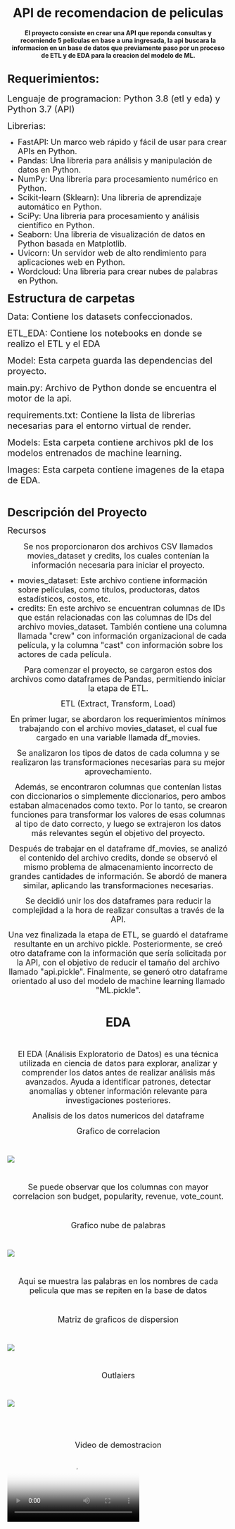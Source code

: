 <h1 align="center"> API de recomendacion de peliculas </h1>
<h4 align="center">
El proyecto consiste en crear una API que reponda consultas y recomiende 5 peliculas en base a una ingresada, la api buscara la informacion en un base de datos que previamente paso por un proceso de ETL y de EDA para la creacion del modelo de ML.
</h4>

<h2><strong><span style="font-size:26px">Requerimientos:</span></strong></h2>

<p><span style="font-size:20px">Lenguaje de programacion: Python 3.8 (etl y eda) y Python 3.7 (API)</span></p>

<p><span style="font-size:20px">Librerias: </span></p>

<ul>
	<li><span style="font-size:18px">FastAPI: Un marco web r&aacute;pido y f&aacute;cil de usar para crear APIs en Python.</span></li>
	<li><span style="font-size:18px">Pandas: Una libreria para an&aacute;lisis y manipulaci&oacute;n de datos en Python.</span></li>
	<li><span style="font-size:18px">NumPy: Una libreria para procesamiento num&eacute;rico en Python.</span></li>
	<li><span style="font-size:18px">Scikit-learn (Sklearn): Una libreria de aprendizaje autom&aacute;tico en Python.</span></li>
	<li><span style="font-size:18px">SciPy: Una libreria para procesamiento y an&aacute;lisis cient&iacute;fico en Python.</span></li>
	<li><span style="font-size:18px">Seaborn: Una libreria de visualizaci&oacute;n de datos en Python basada en Matplotlib.</span></li>
	<li><span style="font-size:18px">Uvicorn: Un servidor web de alto rendimiento para aplicaciones web en Python.</span></li>
	<li><span style="font-size:18px">Wordcloud: Una libreria para crear nubes de palabras en Python.</span></li>
</ul>

<p><strong><span style="font-size:26px">Estructura de carpetas</span></strong></p>

<p><span style="font-size:20px">Data: Contiene los datasets confeccionados.</span></p>

<p><span style="font-size:20px">ETL_EDA: Contiene los notebooks en donde se realizo el ETL y el EDA</span></p>

<p><span style="font-size:20px">Model: Esta carpeta guarda las dependencias del proyecto.</span></p>

<p><span style="font-size:20px">main.py: Archivo de Python donde se encuentra el motor de la api.</span></p>

<p><span style="font-size:20px">requirements.txt: Contiene la lista de librerias necesarias para el entorno virtual de render.</span></p>

<p><span style="font-size:20px">Models: Esta carpeta contiene archivos pkl de los modelos entrenados de machine learning.</span></p>

<p><span style="font-size:20px">Images: Esta carpeta contiene imagenes de la etapa de EDA.</span></p>

<p>&nbsp;</p>

<p><span style="font-size:26px"><strong>Descripci&oacute;n del Proyecto</strong></span></p>

<p><span style="font-size:20px">Recursos</span></p>

<p style="text-align:center"><span style="font-size:18px">Se nos proporcionaron dos archivos CSV llamados movies_dataset y credits, los cuales conten&iacute;an la informaci&oacute;n necesaria para iniciar el proyecto.</span></p>

<ul>
	<li><span style="font-size:18px">movies_dataset: Este archivo contiene informaci&oacute;n sobre pel&iacute;culas, como t&iacute;tulos, productoras, datos estad&iacute;sticos, costos, etc.</span></li>
	<li><span style="font-size:18px">credits: En este archivo se encuentran columnas de IDs que est&aacute;n relacionadas con las columnas de IDs del archivo movies_dataset. Tambi&eacute;n contiene una columna llamada &quot;crew&quot; con informaci&oacute;n organizacional de cada pel&iacute;cula, y la columna &quot;cast&quot; con informaci&oacute;n sobre los actores de cada pel&iacute;cula.</span></li>
</ul>

<p style="text-align:center"><span style="font-size:18px">Para comenzar el proyecto, se cargaron estos dos archivos como dataframes de Pandas, permitiendo iniciar la etapa de ETL.</span></p>

<p style="text-align:center"><span style="font-size:18px">ETL (Extract, Transform, Load)</span></p>

<p style="text-align:center"><span style="font-size:18px">En primer lugar, se abordaron los requerimientos m&iacute;nimos trabajando con el archivo movies_dataset, el cual fue cargado en una variable llamada df_movies.</span></p>

<p style="text-align:center"><span style="font-size:18px">Se analizaron los tipos de datos de cada columna y se realizaron las transformaciones necesarias para su mejor aprovechamiento.</span></p>

<p style="text-align:center"><span style="font-size:18px">Adem&aacute;s, se encontraron columnas que conten&iacute;an listas con diccionarios o simplemente diccionarios, pero ambos estaban almacenados como texto. Por lo tanto, se crearon funciones para transformar los valores de esas columnas al tipo de dato correcto, y luego se extrajeron los datos m&aacute;s relevantes seg&uacute;n el objetivo del proyecto.</span></p>

<p style="text-align:center"><span style="font-size:18px">Despu&eacute;s de trabajar en el dataframe df_movies, se analiz&oacute; el contenido del archivo credits, donde se observ&oacute; el mismo problema de almacenamiento incorrecto de grandes cantidades de informaci&oacute;n. Se abord&oacute; de manera similar, aplicando las transformaciones necesarias.</span></p>

<p style="text-align:center"><span style="font-size:18px">Se decidi&oacute; unir los dos dataframes para reducir la complejidad a la hora de realizar consultas a trav&eacute;s de la API.</span></p>

<p style="text-align:center"><span style="font-size:18px">Una vez finalizada la etapa de ETL, se guard&oacute; el dataframe resultante en un archivo pickle. Posteriormente, se cre&oacute; otro dataframe con la informaci&oacute;n que ser&iacute;a solicitada por la API, con el objetivo de reducir el tama&ntilde;o del archivo llamado &quot;api.pickle&quot;. Finalmente, se gener&oacute; otro dataframe orientado al uso del modelo de machine learning llamado &quot;ML.pickle&quot;.</span></p>


<p style="text-align:center">&nbsp;</p>

<p style="text-align:center"><strong><span style="font-size:28px">EDA</span></strong></p>

<p style="text-align:center">&nbsp;</p>

<p style="text-align:center"><span style="font-size:18px">El EDA (An&aacute;lisis Exploratorio de Datos) es una t&eacute;cnica utilizada en ciencia de datos para explorar, analizar y comprender los datos antes de realizar an&aacute;lisis m&aacute;s avanzados. Ayuda a identificar patrones, detectar anomal&iacute;as y obtener informaci&oacute;n relevante para investigaciones posteriores.</span></p>

<p style="text-align:center"><span style="font-size:18px">Analisis de los datos numericos del dataframe</span></p>

<p style="text-align:center"><span style="font-size:18px">Grafico de correlacion</span></p>

<p style="text-align:center">&nbsp;</p>

<img src="https://github.com/Galo0000/Api_proyect/blob/main/Images/corr.png">

<p style="text-align:center">&nbsp;</p>

<p style="text-align:center"><span style="font-size:18px">Se puede observar que los columnas con mayor correlacion son budget, popularity, revenue, vote_count.</span></p>

<p style="text-align:center">&nbsp;</p>

<p style="text-align:center"><span style="font-size:18px">Grafico nube de palabras</span></p>

<p style="text-align:center">&nbsp;</p>

<img src="https://github.com/Galo0000/Api_proyect/blob/main/Images/nubepalabras.png">

<p style="text-align:center">&nbsp;</p>

<p style="text-align:center"><span style="font-size:18px">Aqui se muestra las palabras en los nombres de cada pelicula que mas se repiten en la base de datos</span></p>

<p style="text-align:center">&nbsp;</p>

<p style="text-align:center"><span style="font-size:18px">Matriz de graficos de dispersion</span></p>

<p style="text-align:center">&nbsp;</p>

<img src="https://github.com/Galo0000/Api_proyect/blob/main/Images/pairplt.png">

<p style="text-align:center">&nbsp;</p>

<p style="text-align:center"><span style="font-size:18px">Outlaiers</span></p>

<p style="text-align:center">&nbsp;</p>

<img src="https://github.com/Galo0000/Api_proyect/blob/main/Images/pairplt.png">

<p style="text-align:center">&nbsp;</p>

<p>&nbsp;</p>

<p style="text-align:center"><span style="font-size:18px">Video de demostracion</span></p>

<video src="https://drive.google.com/file/d/1YsZ5kiKXRAjKQwt2JpgNH8QUQQWhvB7w/view?usp=drive_link" autoplay poster="posterimage.jpg">
  Tu navegador no admite el elemento <code>video</code>.
</video>